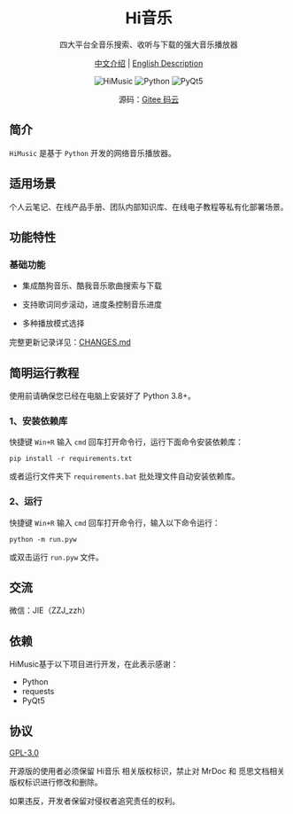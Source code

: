 <h1 align="center">Hi音乐</h1>

<p align="center">四大平台全音乐搜索、收听与下载的强大音乐播放器</p>

<p align="center">
<a href="./README.md">中文介绍</a> |
<a href="./README.en.md">English Description</a> 
</p>


<p align="center">
	<img src="https://img.shields.io/badge/HiMusic-v1.0.0-important.svg" title="HiMusic" />
	<img src="https://img.shields.io/badge/Python-3.8+-blue.svg" title="Python" />
	<img src="https://img.shields.io/badge/PyQt-5.0+-brightgreen.svg" title="PyQt5" />
</p>

<p align="center">源码：<a href="https://gitee.com/hi-jie/HiMusic">Gitee 码云</a></p>

## 简介

`HiMusic` 是基于 `Python` 开发的网络音乐播放器。

## 适用场景

个人云笔记、在线产品手册、团队内部知识库、在线电子教程等私有化部署场景。

## 功能特性

### **基础功能**

- 集成酷狗音乐、酷我音乐歌曲搜索与下载

- 支持歌词同步滚动，进度条控制音乐进度

- 多种播放模式选择

完整更新记录详见：[CHANGES.md](./CHANGES.md)

## 简明运行教程

使用前请确保您已经在电脑上安装好了 Python 3.8+。

### 1、安装依赖库

快捷键 `Win+R` 输入 `cmd` 回车打开命令行，运行下面命令安装依赖库：

```
pip install -r requirements.txt
```

或者运行文件夹下 `requirements.bat` 批处理文件自动安装依赖库。

### 2、运行

快捷键 `Win+R` 输入 `cmd` 回车打开命令行，输入以下命令运行：

```batch
python -m run.pyw
```

或双击运行 `run.pyw` 文件。

## 交流

<p>微信：JIE（ZZJ_zzh）</p>

## 依赖

HiMusic基于以下项目进行开发，在此表示感谢：

- Python
- requests
- PyQt5

## 协议

<a href="./LICENSE">GPL-3.0</a>

开源版的使用者必须保留 Hi音乐 相关版权标识，禁止对 MrDoc 和 觅思文档相关版权标识进行修改和删除。

如果违反，开发者保留对侵权者追究责任的权利。